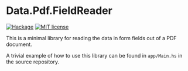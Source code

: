 # Data.Pdf.FieldReader

[![Hackage](https://img.shields.io/hackage/v/data-pdf-fieldreader.svg?logo=haskell)](https://hackage.haskell.org/package/data-pdf-fieldreader-0.1.0.0)
[![MIT license](https://img.shields.io/badge/license-MIT-blue.svg)](LICENSE)

This is a minimal library for reading the data in form fields out of a PDF document.

A trivial example of how to use this library can be found in `app/Main.hs` in the source repository.

